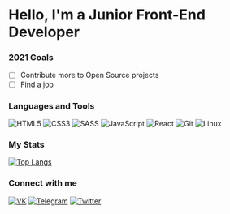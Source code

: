 # Hello, I'm a Junior Front-End Developer

### 2021 Goals
- [ ] Contribute more to Open Source projects
- [ ] Find a job

### Languages and Tools
![HTML5](https://img.shields.io/badge/-HTML5-24292e?style=for-the-badge&logo=HTML5 "HTML5")
![CSS3](https://img.shields.io/badge/-CSS3-24292e?style=for-the-badge&logo=CSS3 "CSS3")
![SASS](https://img.shields.io/badge/-SASS-24292e?style=for-the-badge&logo=SASS "SASS")
![JavaScript](https://img.shields.io/badge/-JavaScript-24292e?style=for-the-badge&logo=JavaScript "JavaScript")
![React](https://img.shields.io/badge/-React-24292e?style=for-the-badge&logo=React "React")
![Git](https://img.shields.io/badge/-Git-24292e?style=for-the-badge&logo=Git "Git")
![Linux](https://img.shields.io/badge/-Linux-24292e?style=for-the-badge&logo=Linux "Linux")

### My Stats
[![Top Langs](https://github-readme-stats.vercel.app/api/top-langs/?username=ramatov-zulfikor&layout=compact)](https://github.com/anuraghazra/github-readme-stats)

### Connect with me
[![VK](https://img.shields.io/badge/-VKontakte-24292e?style=for-the-badge&logo=VK "VK")](https://vk.com/lleon_k)
[![Telegram](https://img.shields.io/badge/-Telegram-24292e?style=for-the-badge&logo=Telegram "Telegram")](https://t.me/RamatovZulfikor)
[![Twitter](https://img.shields.io/badge/-Twitter-24292e?style=for-the-badge&logo=Twitter "Twitter")](https://twitter.com/Lleon_K)
